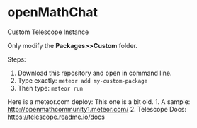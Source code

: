 # openMathChat
Custom Telescope Instance

Only modify the **Packages>>Custom** folder.

Steps:
  1. Download this repository and open in command line.
  2. Type exactly: `meteor add my-custom-package`
  3. Then type: `meteor run`



Here is a meteor.com deploy:  This one is a bit old.
     1. A sample:  http://openmathcommunity1.meteor.com/ 
     2. Telescope Docs:  https://telescope.readme.io/docs
    

